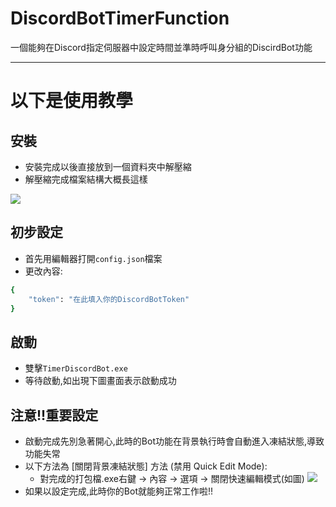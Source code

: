 # DiscordBotTimerFunction
一個能夠在Discord指定伺服器中設定時間並準時呼叫身分組的DiscirdBot功能

---

# 以下是使用教學
## 安裝
- 安裝完成以後直接放到一個資料夾中解壓縮
- 解壓縮完成檔案結構大概長這樣
  
![](https://github.com/YuYue71/DiscordBotTimerFunction/blob/main/image/a.png)

## 初步設定
- 首先用編輯器打開`config.json`檔案
- 更改內容:
```bash
{
    "token": "在此填入你的DiscordBotToken"
}
```

## 啟動
- 雙擊`TimerDiscordBot.exe`
- 等待啟動,如出現下圖畫面表示啟動成功


## 注意!!重要設定
- 啟動完成先別急著開心,此時的Bot功能在背景執行時會自動進入凍結狀態,導致功能失常
- 以下方法為 [關閉背景凍結狀態] 方法 (禁用 Quick Edit Mode):
  - 對完成的打包檔.exe右鍵 → 內容 → 選項 → 關閉快速編輯模式(如圖)
    ![](https://github.com/YuYue71/DiscordBotTimerFunction/blob/main/image/c.png)
- 如果以設定完成,此時你的Bot就能夠正常工作啦!!
